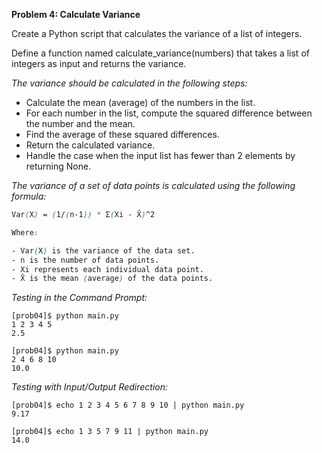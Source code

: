 **Problem 4: Calculate Variance**

Create a Python script that calculates the variance of a list of integers.

Define a function named calculate_variance(numbers) that takes a list of integers as input and returns the variance.

*The variance should be calculated in the following steps:*
- Calculate the mean (average) of the numbers in the list.
- For each number in the list, compute the squared difference between the number and the mean.
- Find the average of these squared differences.
- Return the calculated variance.
- Handle the case when the input list has fewer than 2 elements by returning None.

*The variance of a set of data points is calculated using the following formula:*
```scss
Var(X) = (1/(n-1)) * Σ(Xi - X̄)^2

Where:

- Var(X) is the variance of the data set.
- n is the number of data points.
- Xi represents each individual data point.
- X̄ is the mean (average) of the data points.
```

*Testing in the Command Prompt:*
```
[prob04]$ python main.py 
1 2 3 4 5
2.5

[prob04]$ python main.py 
2 4 6 8 10
10.0
```

*Testing with Input/Output Redirection:*
```
[prob04]$ echo 1 2 3 4 5 6 7 8 9 10 | python main.py 
9.17

[prob04]$ echo 1 3 5 7 9 11 | python main.py 
14.0
```

